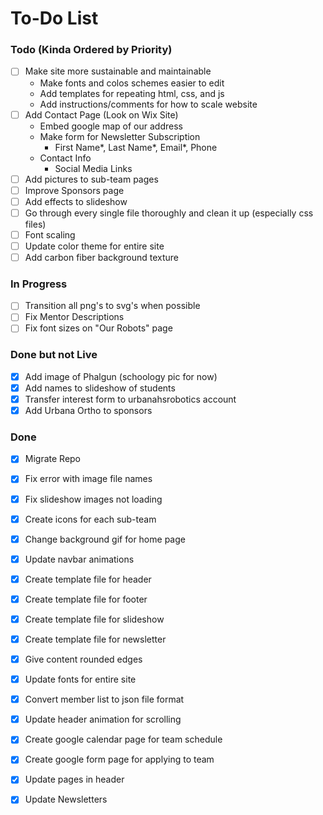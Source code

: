 # To-Do List

### Todo (Kinda Ordered by Priority)
- [ ] Make site more sustainable and maintainable
    - Make fonts and colos schemes easier to edit
    - Add templates for repeating html, css, and js
    - Add instructions/comments for how to scale website
- [ ] Add Contact Page (Look on Wix Site)
    - Embed google map of our address
    - Make form for Newsletter Subscription
        - First Name*, Last Name*, Email*, Phone
    - Contact Info
        - Social Media Links
- [ ] Add pictures to sub-team pages
- [ ] Improve Sponsors page
- [ ] Add effects to slideshow 
- [ ] Go through every single file thoroughly and clean it up (especially css files)
- [ ] Font scaling
- [ ] Update color theme for entire site
- [ ] Add carbon fiber background texture

### In Progress
- [ ] Transition all png's to svg's when possible
- [ ] Fix Mentor Descriptions
- [ ] Fix font sizes on "Our Robots" page

### Done but not Live
- [x] Add image of Phalgun (schoology pic for now)
- [x] Add names to slideshow of students
- [x] Transfer interest form to urbanahsrobotics account
- [x] Add Urbana Ortho to sponsors

### Done
- [x] Migrate Repo
- [x] Fix error with image file names
- [x] Fix slideshow images not loading
- [x] Create icons for each sub-team
- [x] Change background gif for home page
- [x] Update navbar animations
- [x] Create template file for header
- [x] Create template file for footer
- [x] Create template file for slideshow
- [x] Create template file for newsletter
- [x] Give content rounded edges
- [x] Update fonts for entire site
- [x] Convert member list to json file format
- [x] Update header animation for scrolling
- [x] Create google calendar page for team schedule
- [x] Create google form page for applying to team
- [x] Update pages in header
- [x] Update Newsletters

